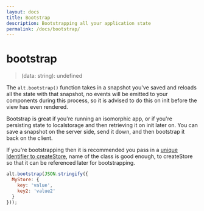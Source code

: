 ```yaml
---
layout: docs
title: Bootstrap
description: Bootstrapping all your application state
permalink: /docs/bootstrap/
---
```


# bootstrap

> (data: string): undefined

The `alt.bootstrap()` function takes in a snapshot you've saved and reloads all the state with that snapshot, no events will be emitted to your components during this process, so it is advised to do this on init before the view has even rendered.

Bootstrap is great if you're running an isomorphic app, or if you're persisting state to localstorage and then retrieving it on init later on. You can save a snapshot on the server side, send it down, and then bootstrap it back on the client.

If you're bootstrapping then it is recommended you pass in a [unique Identifier to createStore](createStore.md#createstore), name of the class is good enough, to createStore so that it can be referenced later for bootstrapping.

```js
alt.bootstrap(JSON.stringify({
  MyStore: {
    key: 'value',
    key2: 'value2'
  }
}));
```
